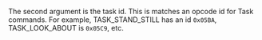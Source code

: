 The second argument is the task id. This is matches an opcode id for Task commands. 
For example, TASK_STAND_STILL has an id `0x05BA`, TASK_LOOK_ABOUT is `0x05C9`, etc. 
